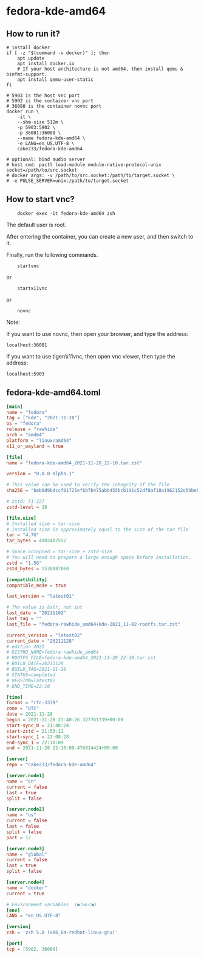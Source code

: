# fedora-kde-amd64

## How to run it?

```shell
# install docker
if [ -z "$(command -v docker)" ]; then
    apt update
    apt install docker.io
    # If your host architecture is not amd64, then install qemu & binfmt-support.
    apt install qemu-user-static
fi

# 5903 is the host vnc port
# 5902 is the container vnc port
# 36080 is the container novnc port
docker run \
    -it \
    --shm-size 512m \
    -p 5903:5902 \
    -p 36081:36080 \
    --name fedora-kde-amd64 \
    -e LANG=en_US.UTF-8 \
    cake233/fedora-kde-amd64

# optional: bind audio server
# host cmd: pactl load-module module-native-protocol-unix socket=/path/to/src.socket
# docker args: -v /path/to/src.socket:/path/to/target.socket \
# -e PULSE_SERVER=unix:/path/to/target.socket

```

## How to start vnc?

```shell
    docker exex -it fedora-kde-amd64 zsh
```

The default user is root.

After entering the container, you can create a new user, and then switch to it.

Finally, run the following commands.

```shell
    startvnc
```

or

```shell
    startx11vnc
```

or

```shell
    novnc
```

Note:

If you want to use novnc, then open your browser, and type the address:

```
localhost:36081
```

If you want to use tiger/x11vnc, then open vnc viewer, then type the address:

```
localhost:5903
```

## fedora-kde-amd64.toml

```toml
[main]
name = "fedora"
tag = ["kde", "2021-11-28"]
os = "fedora"
release = "rawhide"
arch = "amd64"
platform = "linux/amd64"
x11_or_wayland = true

[file]
name = "fedora-kde-amd64_2021-11-28_22-10.tar.zst"

version = "0.0.0-alpha.1"

# This value can be used to verify the integrity of the file
sha256 = "beb8d9bdccf81725ef6b7b475abb455bcb191c52df8af18a1962152c5bbe883e"

# zstd: [1-22]
zstd-level = 18

[file.size]
# Installed size ≈ tar-size
# Installed size is approximately equal to the size of the tar file
tar = "4.7G"
tar_bytes = 4982487552

# Space occupied ≈ tar-size + zstd-size
# You will need to prepare a large enough space before installation.
zstd = "1.5G"
zstd_bytes = 1538887060

[compatibility]
compatible_mode = true

last_version = "latest01"

# The value is &str, not int
last_date = "20211102"
last_tag = ""
last_file = "fedora-rawhide_amd64+kde-2021_11-02-rootfs.tar.zst"

current_version = "latest02"
current_date = "20211128"
# edition 2021
# DISTRO_NAME=fedora-rawhide_amd64
# ROOTFS_FILE=fedora-kde-amd64_2021-11-28_22-10.tar.zst
# BUILD_DATE=20211128
# BUILD_TAG=2021-11-28
# STATUS=completed
# VERSION=latest02
# END_TIME=22:10

[time]
format = "rfc-3339"
zone = "UTC"
date = 2021-11-28
begin = 2021-11-28 21:40:26.327761739+00:00
start-sync_0 = 21:48:24
start-zstd = 21:53:11
start-sync_1 = 22:08:28
end-sync_1 = 22:10:09
end = 2021-11-28 22:10:09.476814424+00:00

[server]
repo = "cake233/fedora-kde-amd64"

[server.node1]
name = "cn"
current = false
last = true
split = false

[server.node2]
name = "us"
current = false
last = false
split = false
part = 12

[server.node3]
name = "global"
current = false
last = true
split = false

[server.node4]
name = "docker"
current = true

# Environment variables  (●＞ω＜●)
[env]
LANG = "en_US.UTF-8"

[version]
zsh = 'zsh 5.8 (x86_64-redhat-linux-gnu)'

[port]
tcp = [5902, 36080]
```
